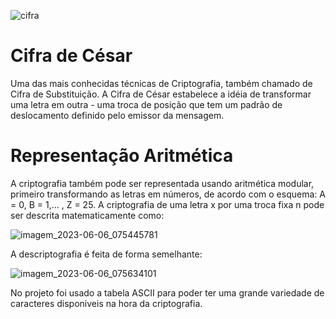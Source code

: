 ![cifra](https://github.com/EdgarPrado/cifra_de_cesar/assets/118636914/7353cfbb-c66d-4c35-8f14-3a97f4ef4cbb)
# Cifra de César
Uma das mais conhecidas técnicas de Criptografia, também chamado de Cifra de Substituição.
A Cifra de César estabelece a idéia de transformar uma letra em outra - uma troca de posição que tem um padrão de deslocamento definido pelo emissor da mensagem.
# Representação Aritmética
A criptografia também pode ser representada usando aritmética modular, primeiro transformando as letras em números, de acordo com o esquema: A = 0, B = 1,… , Z = 25. 
A criptografia de uma letra x por uma troca fixa n pode ser descrita matematicamente como:

![imagem_2023-06-06_075445781](https://github.com/EdgarPrado/cifra_de_cesar/assets/118636914/7e3072a5-1500-41df-94c9-dff839673587)

A descriptografia é feita de forma semelhante:

![imagem_2023-06-06_075634101](https://github.com/EdgarPrado/cifra_de_cesar/assets/118636914/f25aac10-c6bf-4f41-bbd9-6bdff1c9cf0f)

No projeto foi usado a tabela ASCII para poder ter uma grande variedade de caracteres disponiveis na hora da criptografia.
